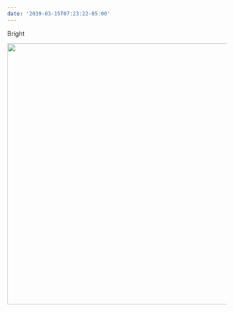 ```yaml
---
date: '2019-03-15T07:23:22-05:00'
---
```

Bright

<img src="uploads/2019/872c8d9541.jpg" width="600" height="600" alt="" />

